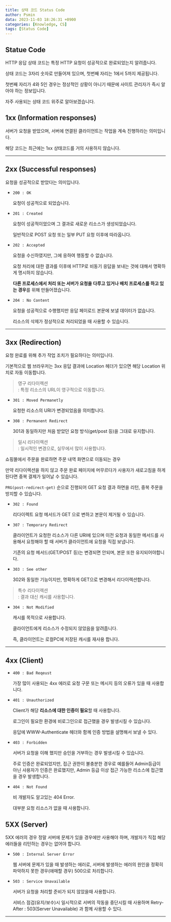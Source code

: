 ```yaml
---
title: 상태 코드 Status Code
author: Psmin
data: 2023-11-03 18:26:31 +0900
categories: [Knowledge, CS]
tags: [Status Code]
---
```


## Statue Code

HTTP 응답 상태 코드는 특정 HTTP 요청이 성공적으로 완료되었는지 알려줍니다.

상태 코드는 3자리 숫자로 만들어져 있으며, 첫번째 자리는 1에서 5까지 제공됩니다.

첫번째 자리가 4와 5인 경우는 정상적인 상황이 아니기 때문에 사이트 관리자가 즉시 알아야 하는 정보입니다.

자주 사용되는 상태 코드 위주로 알아보겠습니다.

## 1xx (Information responses)

서버가 요청을 받았으며, 서버에 연결된 클라이언트는 작업을 계속 진행하라는 의미입니다.

해당 코드는 최근에는 1xx 상태코드를 거의 사용하지 않습니다.

---

## 2xx (Successful responses)

요청을 성공적으로 받았다는 의미입니다.

- `200 : OK`

  요청이 성공적으로 되었습니다.

- `201 : Created`

  요청이 성공적이었으며 그 결과로 새로운 리소스가 생성되었습니다.

  일반적으로 POST 요청 또는 일부 PUT 요청 이후에 따라옵니다.

- `202 : Accepted`

  요청을 수신하였지만, 그에 응하여 행동할 수 없습니다.

  요청 처리에 대한 결과를 이후에 HTTP로 비동기 응답을 보내는 것에 대해서 명확하게 명시하지 않습니다.

  **다른 프로세스에서 처리 또는 서버가 요청을 다루고 있거나 배치 프로세스를 하고 있는 경우**를 위해 만들어졌습니다.

- `204 : No Content`

  요청을 성공적으로 수행했지만 응답 페이로드 본문에 보낼 데이터가 없습니다.

  리소스의 삭제가 정상적으로 처리되었을 때 사용할 수 있습니다.

---

## 3xx (Redirection)

요청 완료를 위해 추가 작업 조치가 필요하다는 의미입니다.

기본적으로 웹 브라우저는 3xx 응답 결과에 Location 헤더가 있으면 해당 Location 위치로 자동 이동합니다.

> 영구 리다이렉션  
> : 특정 리소스의 URL이 영구적으로 이동합니다.

- `301 : Moved Permanetly`

  요청한 리소스의 URI가 변경되었음을 의미합니다.

- `308 : Permanent Redirect`

  301과 동일하지만 처음 받았던 요청 방식(get/post 등)을 그대로 유지합니다.

> 일시 리다이렉션  
> : 일시적인 변경으로, 실무에서 많이 사용합니다.

쇼핑몰에서 주문을 완료하면 주문 내역 화면으로 이동되는 경우

만약 리다이렉션을 하지 않고 주문 완료 페이지에 머무르다가 사용자가 새로고침을 하게된다면 중복 결제가 일어날 수 있습니다.

`PRG(post-redirect-get)` 순으로 진행되어 GET 요청 결과 하면을 리턴, 중복 주문을 방지할 수 있습니다.

- `302 : Found`

  리다이렉트 요청 메서드가 GET 으로 변하고 본문이 제거될 수 있습니다.

- `307 : Temporary Redirect`

  클라이언트가 요청한 리소스가 다른 URI에 있으며 이전 요청과 동일한 메서드를 사용해서 요청해야 할 때 서버가 클라이언트에 요청을 직접 보냅니다.

  기존의 요청 메서드(GET/POST 등)는 변경되면 안되며, 본문 또한 유지되어야합니다.

- `303 : See other`

  302와 동일한 기능이지만, 명확하게 GET으로 변경해서 리다이렉션합니다.

> 특수 리다이렉션  
> : 결과 대신 캐시를 사용합니다.

- `304 : Not Modified`

  캐시를 목적으로 사용합니다.

  클라이언트에게 리소스가 수정되지 않았음을 알려줍니다.

  즉, 클라이언트는 로컬PC에 저장된 캐시를 재사용 합니다.

---

## 4xx (Client)

- `400 : Bad Reqeust`

  가장 많이 사용되는 4xx 에러로 요청 구문 또는 메시지 등의 오류가 있을 때 사용합니다.

- `401 : Unauthorized`

  Client가 해당 **리소스에 대한 인증이 필요**할 때 사용합니다.

  로그인이 필요한 환경에 비로그인으로 접근했을 경우 발생시킬 수 있습니다.

  응답에 WWW-Authenticate 헤더와 함께 인증 방법을 설명해서 보낼 수 있다.

- `403 : Forbidden`

  서버가 요청을 이해 했지만 승인을 거부하는 경우 발생시킬 수 있습니다.

  주로 인증은 완료되었지만, 접근 권한이 불충분한 경우로 예를들어 Admin등급이 아닌 사용자가 인증은 완료했지만, Admin 등급 이상 접근 가능한 리소스에 접근했을 경우 발생합니다.

- `404 : Not Found`

  비 개발자도 알고있는 404 Error.

  대부분 요청 리소스가 없을 때 사용합니다.

## 5XX (Server)

5XX 에러의 경우 정말 서버에 문제가 있을 경우에만 사용해야 하며, 개발자가 직접 해당 에러들을 리턴하는 경우는 없어야 합니다.

- `500 : Internal Server Error`

  웹 서버에 문제가 있을 때 발생하는 에러로, 서버에 발생하는 에러의 원인을 정확히 파악하지 못한 경우(애매할 경우) 500으로 처리합니다.

- `503 : Service Unavailable`

  서버가 요청을 처리할 준비가 되지 않았을때 사용합니다.

  서비스 점검(유지/보수)시 일시적으로 서버의 작동을 중단시킬 때 사용하며 Retry-After : 503(Server Unavailable) 과 함께 사용할 수 있다.

---
